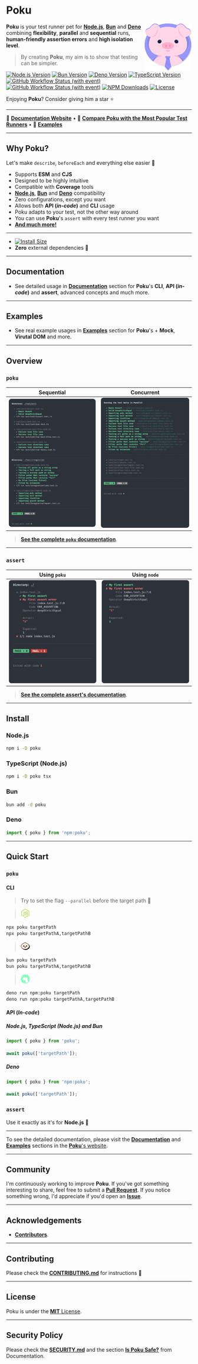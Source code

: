 [node-version-url]: https://github.com/nodejs/node
[node-version-image]: https://img.shields.io/badge/Node.js->=6.0.0-badc58
[bun-version-url]: https://github.com/oven-sh/bun
[bun-version-image]: https://img.shields.io/badge/Bun->=0.5.3-f471b5
[deno-version-url]: https://github.com/denoland/deno
[deno-version-image]: https://img.shields.io/badge/Deno->=1.30.0-70ffaf
[typescript-url]: https://github.com/microsoft/TypeScript
[typescript-version-image]: https://img.shields.io/badge/TypeScript->=5.0.2-3077c6
[ci-url]: https://github.com/wellwelwel/poku/actions/workflows/ci.yml?query=branch%3Amain
[ci-image]: https://img.shields.io/github/actions/workflow/status/wellwelwel/poku/ci.yml?event=push&style=flat&label=CI&branch=main
[ql-url]: https://github.com/wellwelwel/poku/actions/workflows/codeql.yml?query=branch%3Amain
[ql-image]: https://img.shields.io/github/actions/workflow/status/wellwelwel/poku/codeql.yml?event=push&style=flat&label=Code%20QL&branch=main
[license-url]: https://github.com/wellwelwel/poku/blob/main/LICENSE
[license-image]: https://img.shields.io/npm/l/poku.svg?maxAge=2592000&color=9c88ff&label=License
[downloads-image]: https://img.shields.io/npm/dt/poku.svg?&color=FFC312&label=Downloads
[downloads-url]: https://npmjs.org/package/poku

# Poku

<img align="right" width="128" height="128" alt="Logo" src=".github/assets/readme/poku.svg">

**Poku** is your test runner pet for [**Node.js**][node-version-url], [**Bun**][bun-version-url] and [**Deno**][deno-version-url] combining **flexibility**, **parallel** and **sequential** runs, **human-friendly assertion errors** and **high isolation level**.

> By creating **Poku**, my aim is to show that testing can be simpler.

[![Node.js Version][node-version-image]][node-version-url]
[![Bun Version][bun-version-image]][bun-version-url]
[![Deno Version][deno-version-image]][deno-version-url]
[![TypeScript Version][typescript-version-image]][typescript-url]
[![GitHub Workflow Status (with event)][ci-image]][ci-url]
[![GitHub Workflow Status (with event)][ql-image]][ql-url]
[![NPM Downloads][downloads-image]][downloads-url]
[![License][license-image]][license-url]

Enjoying **Poku**? Consider giving him a star ⭐️

---

🐷 [**Documentation Website**](https://poku.dev) • 🔬 [**Compare Poku with the Most Popular Test Runners**](https://poku.dev/docs/comparing) • 🧪 [**Examples**](https://poku.dev/docs/category/examples)

---

## Why Poku?

Let's make `describe`, `beforeEach` and everything else easier 🚀 <br/>

- Supports **ESM** and **CJS**
- Designed to be highly intuitive
- Compatible with **Coverage** tools
- [**Node.js**][node-version-url], [**Bun**][bun-version-url] and [**Deno**][deno-version-url] compatibility
- Zero configurations, except you want
- Allows both **API (_in-code_)** and **CLI** usage
- Poku adapts to your test, not the other way around
- You can use **Poku**'s `assert` with every test runner you want
- [**And much more!**](https://poku.dev)

---

- [![Install Size](https://packagephobia.com/badge?p=poku)](https://packagephobia.com/result?p=poku)
- **Zero** external dependencies 🌱

---

## Documentation

- See detailed usage in [**Documentation**](https://poku.dev/docs/category/documentation) section for **Poku**'s **CLI**, **API (_in-code_)** and **assert**, advanced concepts and much more.

---

## Examples

- See real example usages in [**Examples**](https://poku.dev/docs/category/examples) section for **Poku**'s + **Mock**, **Virutal DOM** and more.

---

## Overview

### `poku`

| Sequential                                         | Concurrent                                       |
| -------------------------------------------------- | ------------------------------------------------ |
| <img src=".github/assets/readme/sequential.png" /> | <img src=".github/assets/readme/parallel.png" /> |

> [**See the complete `poku` documentation**](https://poku.dev/docs/category/poku).

---

### `assert`

| Using `poku`                                        | Using `node`                                        |
| --------------------------------------------------- | --------------------------------------------------- |
| <img src=".github/assets/readme/assert-poku.png" /> | <img src=".github/assets/readme/assert-node.png" /> |

> [**See the complete assert's documentation**](https://poku.dev/docs/documentation/assert).

---

## Install

### **Node.js**

```bash
npm i -D poku
```

### TypeScript (Node.js)

```bash
npm i -D poku tsx
```

### Bun

```bash
bun add -d poku
```

### **Deno**

```ts
import { poku } from 'npm:poku';
```

---

## Quick Start

### `poku`

#### CLI

> Try to set the flag `--parallel` before the target path 🚀

> <img src=".github/assets/readme/node-js.svg" width="24" />

```bash
npx poku targetPath
npx poku targetPathA,targetPathB
```

> <img src=".github/assets/readme/bun.svg" width="24" />

```bash
bun poku targetPath
bun poku targetPathA,targetPathB
```

> <img src=".github/assets/readme/deno.svg" width="24" />

```bash
deno run npm:poku targetPath
deno run npm:poku targetPathA,targetPathB
```

#### API (_In-code_)

##### Node.js, TypeScript (Node.js) and Bun

```ts
import { poku } from 'poku';

await poku(['targetPath']);
```

##### Deno

```ts
import { poku } from 'npm:poku';

await poku(['targetPath']);
```

### `assert`

Use it exactly as it's for **Node.js** 💚

---

To see the detailed documentation, please visit the [**Documentation**](https://poku.dev/docs/category/documentation) and [**Examples**](https://poku.dev/docs/category/examples) sections in the [**Poku**'s website](https://poku.dev).

---

## Community

I'm continuously working to improve **Poku**. If you've got something interesting to share, feel free to submit a [**Pull Request**](https://github.com/wellwelwel/poku/compare). If you notice something wrong, I'd appreciate if you'd open an [**Issue**](https://github.com/wellwelwel/poku/issues/new).

---

## Acknowledgements

- [**Contributors**](https://github.com/wellwelwel/poku/graphs/contributors).

---

## Contributing

Please check the [**CONTRIBUTING.md**](./CONTRIBUTING.md) for instructions 🚀

---

## License

Poku is under the [**MIT** License](./LICENSE).

---

## Security Policy

Please check the [**SECURITY.md**](./SECURITY.md) and the section [**Is Poku Safe?**](https://poku.dev/docs/security) from Documentation.
